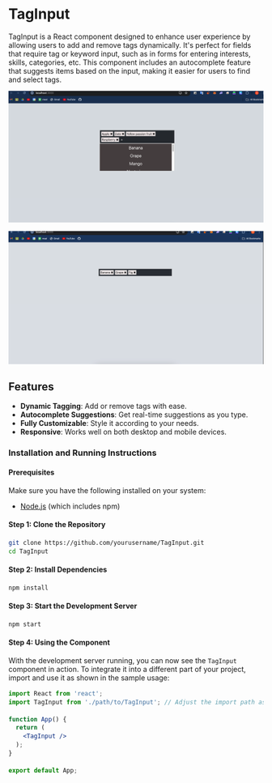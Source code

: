 
# TagInput

TagInput is a React component designed to enhance user experience by allowing users to add and remove tags dynamically. It's perfect for fields that require tag or keyword input, such as in forms for entering interests, skills, categories, etc. This component includes an autocomplete feature that suggests items based on the input, making it easier for users to find and select tags.


![](public/ss2.png)

![](public/ss3.png)

## Features

- **Dynamic Tagging**: Add or remove tags with ease.
- **Autocomplete Suggestions**: Get real-time suggestions as you type.
- **Fully Customizable**: Style it according to your needs.
- **Responsive**: Works well on both desktop and mobile devices.


### Installation and Running Instructions

#### Prerequisites
Make sure you have the following installed on your system:
- [Node.js](https://nodejs.org/) (which includes npm)

#### Step 1: Clone the Repository

```bash
git clone https://github.com/yourusername/TagInput.git
cd TagInput
```

#### Step 2: Install Dependencies

```bash
npm install
```

#### Step 3: Start the Development Server

```bash
npm start
```

#### Step 4: Using the Component
With the development server running, you can now see the `TagInput` component in action. To integrate it into a different part of your project, import and use it as shown in the sample usage:

```jsx
import React from 'react';
import TagInput from './path/to/TagInput'; // Adjust the import path as necessary

function App() {
  return (
    <TagInput />
  );
}

export default App;
```


